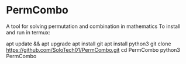 # PermCombo
A tool for solving permutation and combination in mathematics 
To install and run in termux:

apt update && apt upgrade
apt install git
apt install python3
git clone https://github.com/SoloTech01/PermCombo.git
cd PermCombo
python3 PermCombo